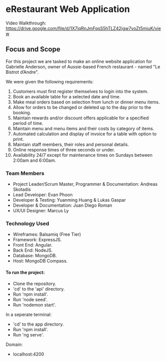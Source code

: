# eRestaurant Web Application
Video Walkthrough:
https://drive.google.com/file/d/1X7iqRnJmFqsS5hTLZ42jgw7voZt5miuK/view

## Focus and Scope
For this project we are tasked to make an online website application for Gabrielle Anderson, owner of Aussie-based French restaurant - named "Le Bistrot d’Andre".

We were given the following requirements:
1. Customers must first register themselves to login into the system.
2. Book an available table for a selected date and time.
3. Make meal orders based on selection from lunch or dinner menu items. 
4. Allow for orders to be changed or deleted up to the day prior to the booking.
5. Maintain rewards and/or discount offers applicable for a specified period of time.
6. Maintain menu and menu items and their costs by category of items.
7. Automated calculation and display of invoice for a table with option to print.
8. Maintain staff members, their roles and personal details. 
9. Online response times of three seconds or under.
10. Availability 24/7 except for maintenance times on Sundays between 2:00am and 6:00am.

### Team Members
- Project Leader/Scrum Master, Programmer & Documentation: Andreas Skotadis
- Lead Developer: Evan Phoon
- Developer & Testing: Yuanming Huang & Lukas Gaspar
- Developer & Documentation: Juan Diego Roman
- UX/UI Designer: Marcus Ly

### Technology Used
- Wireframes: Balsamiq (Free Tier)
- Framework: ExpressJS. 
- Front End: Angular.
- Back End: NodeJS. 
- Database: MongoDB.
- Host: MongoDB Compass.

#### To run the project:
- Clone the repository.
- 'cd' to the 'api' directory.
- Run 'npm install'.
- Run 'node seed'.
- Run 'nodemon start'.

In a seperate terminal:
- 'cd' to the app directory.
- Run 'npm install'.
- Run 'ng serve'.

Domain:
- localhost:4200
